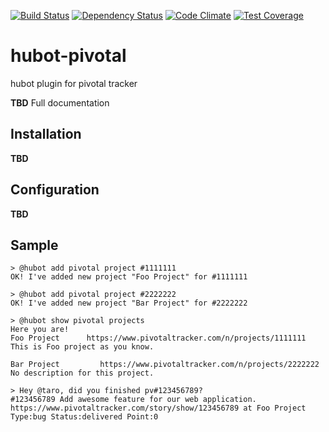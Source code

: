 [![Build Status](https://travis-ci.org/gki/hubot-pivotal.svg?branch=master)](https://travis-ci.org/gki/hubot-pivotal)
[![Dependency Status](https://gemnasium.com/badges/github.com/gki/hubot-pivotal.svg)](https://gemnasium.com/github.com/gki/hubot-pivotal)
[![Code Climate](https://codeclimate.com/github/gki/hubot-pivotal/badges/gpa.svg)](https://codeclimate.com/github/gki/hubot-pivotal)
[![Test Coverage](https://codeclimate.com/github/gki/hubot-pivotal/badges/coverage.svg)](https://codeclimate.com/github/gki/hubot-pivotal/coverage)

# hubot-pivotal
hubot plugin for pivotal tracker

**TBD** Full documentation 

## Installation

**TBD**

## Configuration

**TBD**

## Sample
```
> @hubot add pivotal project #1111111
OK! I've added new project "Foo Project" for #1111111

> @hubot add pivotal project #2222222
OK! I've added new project "Bar Project" for #2222222

> @hubot show pivotal projects
Here you are!
Foo Project      https://www.pivotaltracker.com/n/projects/1111111
This is Foo project as you know.

Bar Project         https://www.pivotaltracker.com/n/projects/2222222
No description for this project.

> Hey @taro, did you finished pv#123456789?
#123456789 Add awesome feature for our web application.
https://www.pivotaltracker.com/story/show/123456789 at Foo Project
Type:bug Status:delivered Point:0
```
